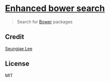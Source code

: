 # [Enhanced bower search](http://a0ly.github.io/bowerSearch/)

> Search for [Bower](http://bower.io) packages

## Credit
[Seungjae Lee](https://github.com/a0ly)

## License
MIT